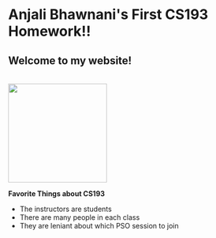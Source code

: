 

# Anjali Bhawnani's First CS193 Homework!!

## **Welcome to my website!**

<br>
<img height="200" src = "https://s3.amazonaws.com/msoe/files/callouts/wide_xlrg_computer-science-landing-page.jpg" />
<br>



**Favorite Things about CS193**
- The instructors are students
- There are many people in each class
- They are leniant about which PSO session to join

